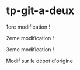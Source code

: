 # tp-git-a-deux

1ere modification !

2eme modification ! 

3eme modification !

Modif sur le dépot d'origine

